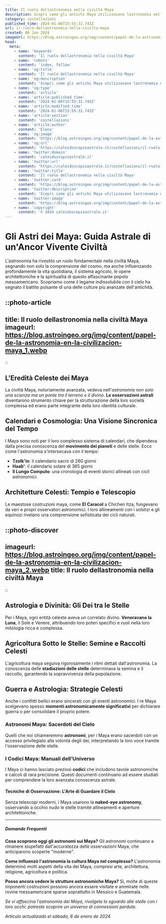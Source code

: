 ```yaml
---
title: Il ruolo dellastronomia nella civiltà Maya
description: Scopri come gli antichi Maya utilizzavano lastronomia nella vita quotidiana e nei rituali. Esplora il legame cosmico della loro civiltà.
category: costellazioni
published_time: 2024-01-06T15:55:31.743Z
url: il-ruolo-dellastronomia-nella-civilta-maya
created: 06 Jan 2024
imageUrl: https://blog.astroingeo.org/img/content/papel-de-la-astronomia-en-la-civilizacion-maya_1.webp
head:
  meta:
    - name: 'keywords'
      content: 'Il ruolo dellastronomia nella civiltà Maya'
    - name: 'robots'
      content: 'index, follow'
    - name: 'og:title'
      content: 'Il ruolo dellastronomia nella civiltà Maya'
    - name: 'og:description'
      content: 'Scopri come gli antichi Maya utilizzavano lastronomia nella vita quotidiana e nei rituali. Esplora il legame cosmico della loro civiltà.'
    - name: 'og:type'
      content: 'article'
    - name: 'article:published_time'
      content: '2024-01-06T15:55:31.743Z'
    - name: 'article:modified_time'
      content: '2024-01-06T15:55:31.743Z'
    - name: 'article:section'
      content: 'costellazioni'
    - name: 'article:author'
      content: 'Elena'
    - name: 'og:image'
      content: 'https://blog.astroingeo.org/img/content/papel-de-la-astronomia-en-la-civilizacion-maya_1.webp'
    - name: 'og:url'
      content: 'https://caleidoscopioastrale.it/costellazioni/il-ruolo-dellastronomia-nella-civilta-maya'
    - name: 'twitter:domain'
      content: 'caleidoscopioastrale.it'
    - name: 'twitter:url'
      content: 'https://caleidoscopioastrale.it/costellazioni/il-ruolo-dellastronomia-nella-civilta-maya'
    - name: 'twitter:title'
      content: 'Il ruolo dellastronomia nella civiltà Maya'
    - name: 'twitter:card'
      content: 'https://blog.astroingeo.org/img/content/papel-de-la-astronomia-en-la-civilizacion-maya_1.webp'
    - name: 'twitter:description'
      content: 'Scopri come gli antichi Maya utilizzavano lastronomia nella vita quotidiana e nei rituali. Esplora il legame cosmico della loro civiltà.'
    - name: 'twitter:image'
      content: 'https://blog.astroingeo.org/img/content/papel-de-la-astronomia-en-la-civilizacion-maya_1.webp'
    - name: 'copyright'
      content: '© 2024 caleidoscopioastrale.it'
---
```

# Gli Astri dei Maya: Guida Astrale di un'Ancor Vivente Civiltà

L'astronomia ha rivestito un ruolo fondamentale nella civiltà Maya, segnando non solo la comprensione del cosmo, ma anche influenzando profondamente la vita quotidiana, il sistema agricolo, le opere architettoniche e la spiritualità di questo affascinante popolo mesoamericano. Scopriamo come il legame indissolubile con il cielo ha segnato il battito pulsante di una delle culture più avanzate dell'antichità.

::photo-article
---
title: Il ruolo dellastronomia nella civiltà Maya
imageurl: https://blog.astroingeo.org/img/content/papel-de-la-astronomia-en-la-civilizacion-maya_1.webp
---
::

## L'Eredità Celeste dei Maya
La civiltà Maya, notoriamente avanzata, vedeva nell'*astronomia non solo una scienza ma un ponte tra il terreno e il divino*. **Le osservazioni astrali** diventarono strumento chiave per la strutturazione della loro società complessa ed erano parte integrante della loro identità culturale.

## Calendari e Cosmologia: Una Visione Sincronica del Tempo
I Maya sono noti per il loro complesso sistema di calendari, che dipendeva dalla precisa conoscenza del **movimento dei pianeti** e delle stelle. Ecco come l'astronomia s'intersecava con il tempo:

- **Tzolk'in**: il calendario sacro di 260 giorni
- **Haab'**: il calendario solare di 365 giorni
- **Il Lungo Computo**: una cronologia di eventi storici allineati con cicli astronomici.

## Architetture Celesti: Tempio e Telescopio
Le maestose costruzioni maya, come **El Caracol** a Chichen Itza, fungevano da veri e propri osservatori astronomici. I loro allineamenti con i solstizi e gli equinozi rivelano una comprensione sofisticata dei cicli naturali.

::photo-discover
---
imageurl: https://blog.astroingeo.org/img/content/papel-de-la-astronomia-en-la-civilizacion-maya_2.webp
title: Il ruolo dellastronomia nella civiltà Maya
---
::

## Astrologia e Divinità: Gli Dei tra le Stelle
Per i Maya, ogni entità celeste aveva un correlato divino. **Veneravano la Luna**, il Sole e Venere, attribuendo loro poteri specifici e ruoli nella loro mitologia ricca e complessa.

## Agricoltura Sotto le Stelle: Semine e Raccolti Celesti
L'agricoltura maya seguiva rigorosamente i ritmi dettati dall'astronomia. La conoscenza delle **stadiazioni delle stelle** determinava la semina e il raccolto, garantendo la sopravvivenza della popolazione.

## Guerra e Astrologia: Strategie Celesti
Anche i conflitti bellici erano sincerati con gli eventi astronomici. I re Maya scelgevano spesso **momenti astronomicamente significativi** per dichiarare guerra o per consolidare il proprio potere.

### Astronomi Maya: Sacerdoti del Cielo
Quelli che noi chiameremmo **astronomi**, per i Maya erano sacerdoti con un accesso privilegiato alla volontà degli dei, interpretando la loro voce tramite l'osservazione delle stelle.

### I Codici Maya: Manuali dell'Universo
I Maya ci hanno lasciato preziosi **codici** che includono tavole astronomiche e calcoli di rara precisione. Questi documenti continuano ad essere studiati per comprendere la loro avanzata conoscenza astrale.

#### Tecniche di Osservazione: L'Arte di Guardare il Cielo
Senza telescopi moderni, i Maya usarono la **naked-eye astronomy**, osservando a occhio nudo le stelle tramite allineamenti e aperture architettoniche.

---

##### Domande Frequenti

**Cosa scoprono oggi gli astronomi sui Maya?**
Gli astronomi continuano a rimanere stupefatti dall'accuratezza delle osservazioni Maya, che anticiparono scoperte "moderne".

**Come influenzò l'astronomia la cultura Maya nel complesso?**
L'astronomia determinò molti aspetti della vita dei Maya, compresi arte, architettura, religione, agricoltura e politica.

**Posso ancora vedere le strutture astronomiche Maya?**
Sì, molte di queste imponenti costruzioni possono ancora essere visitate e ammirate nelle rovine mesoamericane sparse soprattutto in Messico e Guatemala.

*Se vi affascina l'astronomia dei Maya, rivolgete lo sguardo alle stelle con i loro occhi: potreste scoprire un universo di connessioni perdute.*

_Artículo actualizado el sábado, 6 de enero de 2024_
